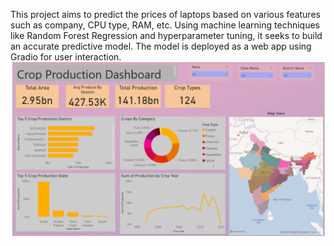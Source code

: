 This project aims to predict the prices of laptops based on various features such as company, CPU type, RAM, etc. Using machine learning techniques like Random Forest Regression and hyperparameter tuning, it seeks to build an accurate predictive model. The model is deployed as a web app using Gradio for user interaction.![Alt text of the image](https://github.com/Binit7858/Crop-Production-Data-Analysis-Project/blob/main/Crop%20Production%20Dashboard.png)

